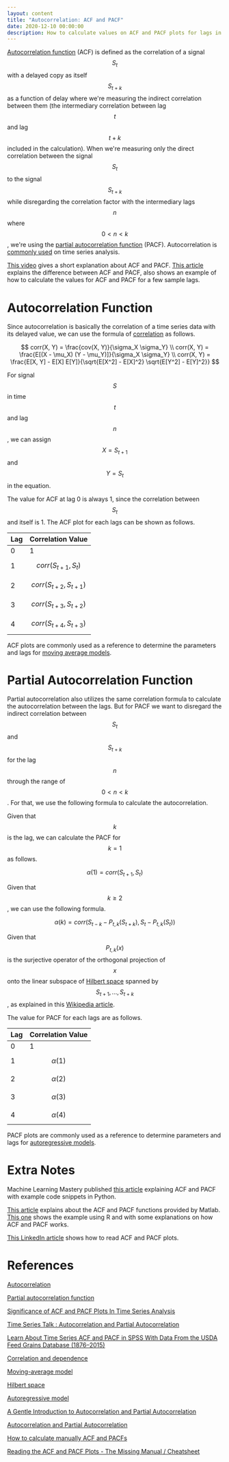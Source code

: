 ```yaml
---
layout: content
title: "Autocorrelation: ACF and PACF"
date: 2020-12-10 00:00:00
description: How to calculate values on ACF and PACF plots for lags in time series data
---
```


[Autocorrelation function](https://en.wikipedia.org/wiki/Autocorrelation) (ACF) is defined as the correlation of a signal $$S_t$$ with a delayed copy as itself $$S_{t + k}$$ as a function of delay where we're measuring the indirect correlation between them (the intermediary correlation between lag $$t$$ and lag $$t + k$$ included in the calculation). When we're measuring only the direct correlation between the signal $$S_t$$ to the signal $$S_{t + k}$$ while disregarding the correlation factor with the intermediary lags $$n$$ where $$0 < n < k$$, we're using the [partial autocorrelation function](https://en.wikipedia.org/wiki/Partial_autocorrelation_function) (PACF). Autocorrelation is [commonly used](https://towardsdatascience.com/significance-of-acf-and-pacf-plots-in-time-series-analysis-2fa11a5d10a8) on time series analysis.

[This video](https://www.youtube.com/watch?v=DeORzP0go5I) gives a short explanation about ACF and PACF. [This article](http://methods.sagepub.com/base/download/DatasetStudentGuide/time-series-acf-pacf-in-us-feedgrains-1876-2015) explains the difference between ACF and PACF, also shows an example of how to calculate the values for ACF and PACF for a few sample lags.

# Autocorrelation Function

Since autocorrelation is basically the correlation of a time series data with its delayed value, we can use the formula of [correlation](https://en.wikipedia.org/wiki/Correlation_and_dependence) as follows.

$$
corr(X, Y) = \frac{cov(X, Y)}{\sigma_X \sigma_Y} \\
corr(X, Y) = \frac{E[(X - \mu_X) (Y - \mu_Y)]}{\sigma_X \sigma_Y} \\
corr(X, Y) = \frac{E[X, Y] - E[X] E[Y]}{\sqrt{E[X^2] - E[X]^2} \sqrt{E[Y^2] - E[Y]^2}}
$$

For signal $$S$$ in time $$t$$ and lag $$n$$, we can assign $$X = S_{t + 1}$$ and $$Y = S_t$$ in the equation.

The value for ACF at lag 0 is always 1, since the correlation between $$S_t$$ and itself is 1. The ACF plot for each lags can be shown as follows.

| Lag     | Correlation Value              |
|---------|--------------------------------|
| 0       | 1                              |
| 1       | $$corr(S_{t + 1}, S_t)$$       |
| 2       | $$corr(S_{t + 2}, S_{t + 1})$$ |
| 3       | $$corr(S_{t + 3}, S_{t + 2})$$ |
| 4       | $$corr(S_{t + 4}, S_{t + 3})$$ |

ACF plots are commonly used as a reference to determine the parameters and lags for [moving average models](https://en.wikipedia.org/wiki/Moving-average_model).

# Partial Autocorrelation Function

Partial autocorrelation also utilizes the same correlation formula to calculate the autocorrelation between the lags. But for PACF we want to disregard the indirect correlation between $$S_t$$ and $$S_{t + k}$$ for the lag $$n$$ through the range of $$ 0 < n < k$$. For that, we use the following formula to calculate the autocorrelation.

Given that $$k$$ is the lag, we can calculate the PACF for $$k = 1$$ as follows.

$$
\alpha(1) = corr(S_{t + 1}, S_t)
$$

Given that $$k \ge 2$$, we can use the following formula.

$$
\alpha(k) = corr(S_{t - k} - P_{t, k}(S_{t + k}), S_t - P_{t, k}(S_t))
$$

Given that $$P_{t, k}(x)$$ is the surjective operator of the orthogonal projection of $$x$$ onto the linear subspace of [Hilbert space](https://en.wikipedia.org/wiki/Hilbert_space) spanned by $$S_{t + 1}, ... , S_{t + k}$$, as explained in this [Wikipedia article](https://en.wikipedia.org/wiki/Partial_autocorrelation_function).

The value for PACF for each lags are as follows.

| Lag     | Correlation Value        |
|---------|--------------------------|
| 0       | 1                        |
| 1       | $$\alpha(1)$$            |
| 2       | $$\alpha(2)$$            |
| 3       | $$\alpha(3)$$            |
| 4       | $$\alpha(4)$$            |

PACF plots are commonly used as a reference to determine parameters and lags for [autoregressive models](https://en.wikipedia.org/wiki/Autoregressive_model).

# Extra Notes

Machine Learning Mastery published [this article](https://machinelearningmastery.com/gentle-introduction-autocorrelation-partial-autocorrelation/) explaining ACF and PACF with example code snippets in Python.

[This article](https://www.mathworks.com/help/econ/autocorrelation-and-partial-autocorrelation.html) explains about the ACF and PACF functions provided by Matlab. [This one](https://rinterested.github.io/statistics/acf_pacf.html) shows the example using R and with some explanations on how ACF and PACF works.

[This LinkedIn article](https://www.linkedin.com/pulse/reading-acf-pacf-plots-missing-manual-cheatsheet-saqib-ali/) shows how to read ACF and PACF plots.

# References

[Autocorrelation](https://en.wikipedia.org/wiki/Autocorrelation)

[Partial autocorrelation function](https://en.wikipedia.org/wiki/Partial_autocorrelation_function)

[Significance of ACF and PACF Plots In Time Series Analysis](https://towardsdatascience.com/significance-of-acf-and-pacf-plots-in-time-series-analysis-2fa11a5d10a8)

[Time Series Talk : Autocorrelation and Partial Autocorrelation](https://www.youtube.com/watch?v=DeORzP0go5I)

[Learn About Time Series ACF and PACF in SPSS With Data From the USDA Feed Grains Database (1876–2015)](http://methods.sagepub.com/base/download/DatasetStudentGuide/time-series-acf-pacf-in-us-feedgrains-1876-2015)

[Correlation and dependence](https://en.wikipedia.org/wiki/Correlation_and_dependence)

[Moving-average model](https://en.wikipedia.org/wiki/Moving-average_model)

[Hilbert space](https://en.wikipedia.org/wiki/Hilbert_space)

[Autoregressive model](https://en.wikipedia.org/wiki/Autoregressive_model)

[A Gentle Introduction to Autocorrelation and Partial Autocorrelation](https://machinelearningmastery.com/gentle-introduction-autocorrelation-partial-autocorrelation/)

[Autocorrelation and Partial Autocorrelation](https://www.mathworks.com/help/econ/autocorrelation-and-partial-autocorrelation.html)

[How to calculate manually ACF and PACFs](https://rinterested.github.io/statistics/acf_pacf.html)

[Reading the ACF and PACF Plots - The Missing Manual / Cheatsheet](https://www.linkedin.com/pulse/reading-acf-pacf-plots-missing-manual-cheatsheet-saqib-ali/)
